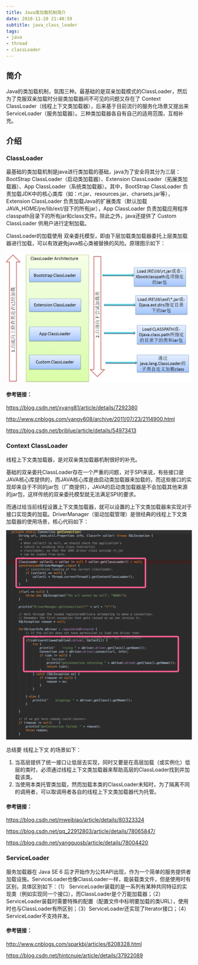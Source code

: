 ```yaml
---
title: Java类加载机制简介
date: 2018-11-28 21:40:59
subtitle: java_class_loader
tags:
- java
- thread
- classLoader
---
```


## 简介

Java的类加载机制，氛围三种。最基础的是双亲加载模式的ClassLoader，然后为了克服双亲加载时分层类加载器间不可见的问题又存在了 Context ClassLoader（线程上下文类加载器），后来基于目前流行的服务化场景又提出来 ServiceLoader（服务加载器）。三种类加载器各自有自己的适用范围，互相补充。



## 介绍

### ClassLoader

最基础的类加载机制是java进行类加载的基础，java为了安全将其分为三层：BootStrap ClassLoader（启动类加载器）、Extension ClassLoader（拓展类加载器）、App ClassLoader（系统类加载器）。其中，BootStrap ClassLoader 负责加载JDK中的核心类库（如：rt.jar、resources.jar、charsets.jar等），Extension ClassLoader 负责加载Java的扩展类库（默认加载JAVA_HOME/jre/lib/ext/目下的所有jar），App ClassLoader 负责加载应用程序classpath目录下的所有jar和class文件。除此之外，java还提供了 Custom ClassLoader 供用户进行定制加载。

ClassLoader的加载使用 双亲委托模型，即由下层加载类加载器委托上层类加载器进行加载，可以有效避免java核心类被替换的风险。原理图示如下：

![1543410686069](Java类加载机制简介.assets/1543410686069.png)

#### 参考链接：

https://blog.csdn.net/xyang81/article/details/7292380

http://www.cnblogs.com/yangy608/archive/2011/07/23/2114900.html

https://blog.csdn.net/briblue/article/details/54973413

### Context ClassLoader

线程上下文类加载器，是对双亲类加载器机制很好的补充。

基础的双亲委托ClassLoader存在一个严重的问题，对于SPI来说，有些接口是JAVA核心库提供的，而JAVA核心库是由启动类加载器来加载的，而这些接口的实现却来自于不同的jar包（厂商提供），JAVA的启动类加载器是不会加载其他来源的jar包，这样传统的双亲委托模型就无法满足SPI的要求。

而通过给当前线程设置上下文类加载器，就可以设置的上下文类加载器来实现对于接口实现类的加载。DriverManager（驱动加载管理）是很经典的线程上下文类加载器的使用场景，核心代码如下：

![20170922183420138](Java类加载机制简介.assets/20170922183420138.png)

总结要 线程上下文 的场景如下：

1. 当高层提供了统一接口让低层去实现，同时又要是在高层加载（或实例化）低层的类时，必须通过线程上下文类加载器来帮助高层的ClassLoader找到并加载该类。
2. 当使用本类托管类加载，然而加载本类的ClassLoader未知时，为了隔离不同的调用者，可以取调用者各自的线程上下文类加载器代为托管。

#### 参考链接：

https://blog.csdn.net/mweibiao/article/details/80323324

https://blog.csdn.net/qq_22912803/article/details/78065847/

https://blog.csdn.net/yangguosb/article/details/78004420

### ServiceLoader

服务加载器在 Java SE 6 后才开始作为公共API出现，作为一个简单的服务提供者加载设施。ServiceLoader也像ClassLoader一样，能装载类文件，但是使用时有区别，具体区别如下：（1） ServiceLoader装载的是一系列有某种共同特征的实现类（例如实现同一个接口），而ClassLoader是个万能加载器；（2）ServiceLoader装载时需要特殊的配置（配置文件中标明要加载的类URL），使用时也与ClassLoader有所区别；（3）ServiceLoader还实现了Iterator接口；（4）ServiceLoader不支持并发。

#### 参考链接：

http://www.cnblogs.com/sparkbj/articles/6208328.html

https://blog.csdn.net/hintcnuie/article/details/37922089